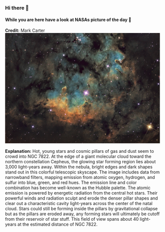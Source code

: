 <!-- You are a curios one 🔍 -->
### Hi there 👋 
#### While you are here have a look at NASAs picture of the day 🔭
**Credit:** Mark Carter   
![NGC 7822 in Cepheus](img.png)   

**Explanation:** Hot, young stars and cosmic pillars of gas and dust seem to crowd into NGC 7822. At the edge of a giant molecular cloud toward the northern constellation Cepheus, the glowing star forming region lies about 3,000 light-years away. Within the nebula, bright edges and dark shapes stand out in this colorful telescopic skyscape. The image includes data from narrowband filters, mapping emission from atomic oxygen, hydrogen, and sulfur into blue, green, and red hues. The emission line and color combination has become well-known as the Hubble palette.  The atomic emission is powered by energetic radiation from the central hot stars. Their powerful winds and radiation sculpt and erode the denser pillar shapes and clear out a characteristic cavity light-years across the center of the natal cloud. Stars could still be forming inside the pillars by gravitational collapse but as the pillars are eroded away, any forming stars will ultimately be cutoff from their reservoir of star stuff. This field of view spans about 40 light-years at the estimated distance of NGC 7822.